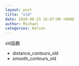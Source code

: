 ```yaml
---
layout: post
title: "xld"
date: 2020-06-23 16:47:00 +0800
author: Michael
categories: Halcon
---
```


xld函数

- distance_contours_xld
- smooth_contours_xld
